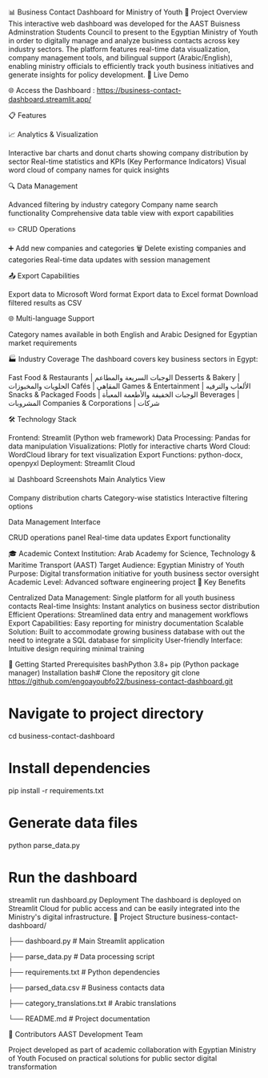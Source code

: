 📊 Business Contact Dashboard for Ministry of Youth
🎯 Project Overview
This interactive web dashboard was developed for the AAST Buisness Adminstration Students Council to present to the Egyptian Ministry of Youth in order to digitally manage and analyze business contacts across key industry sectors. The platform features real-time data visualization, company management tools, and bilingual support (Arabic/English), enabling ministry officials to efficiently track youth business initiatives and generate insights for policy development.
🚀 Live Demo

🌐 Access the Dashboard : https://business-contact-dashboard.streamlit.app/

📋 Features

📈 Analytics & Visualization

Interactive bar charts and donut charts showing company distribution by sector
Real-time statistics and KPIs (Key Performance Indicators)
Visual word cloud of company names for quick insights

🔍 Data Management

Advanced filtering by industry category
Company name search functionality
Comprehensive data table view with export capabilities

✏️ CRUD Operations

➕ Add new companies and categories
🗑️ Delete existing companies and categories
Real-time data updates with session management

📤 Export Capabilities

Export data to Microsoft Word format
Export data to Excel format
Download filtered results as CSV

🌐 Multi-language Support

Category names available in both English and Arabic
Designed for Egyptian market requirements

🏭 Industry Coverage
The dashboard covers key business sectors in Egypt:

Fast Food & Restaurants | الوجبات السريعة والمطاعم
Desserts & Bakery | الحلويات والمخبوزات
Cafés | المقاهي
Games & Entertainment | الألعاب والترفيه
Snacks & Packaged Foods | الوجبات الخفيفة والأطعمة المعبأة
Beverages | المشروبات
Companies & Corporations | شركات

🛠️ Technology Stack

Frontend: Streamlit (Python web framework)
Data Processing: Pandas for data manipulation
Visualizations: Plotly for interactive charts
Word Cloud: WordCloud library for text visualization
Export Functions: python-docx, openpyxl
Deployment: Streamlit Cloud

📊 Dashboard Screenshots
Main Analytics View

Company distribution charts
Category-wise statistics
Interactive filtering options

Data Management Interface

CRUD operations panel
Real-time data updates
Export functionality

🎓 Academic Context
Institution: Arab Academy for Science, Technology & Maritime Transport (AAST)
Target Audience: Egyptian Ministry of Youth
Purpose: Digital transformation initiative for youth business sector oversight
Academic Level: Advanced software engineering project
🌟 Key Benefits 

Centralized Data Management: Single platform for all youth business contacts
Real-time Insights: Instant analytics on business sector distribution
Efficient Operations: Streamlined data entry and management workflows
Export Capabilities: Easy reporting for ministry documentation
Scalable Solution: Built to accommodate growing business database with out the need to integrate a SQL database for simplicity
User-friendly Interface: Intuitive design requiring minimal training

🚀 Getting Started
Prerequisites
bashPython 3.8+
pip (Python package manager)
Installation
bash# Clone the repository
git clone https://github.com/engoayoubfo22/business-contact-dashboard.git

# Navigate to project directory
cd business-contact-dashboard

# Install dependencies
pip install -r requirements.txt

# Generate data files
python parse_data.py

# Run the dashboard
streamlit run dashboard.py
Deployment
The dashboard is deployed on Streamlit Cloud for public access and can be easily integrated into the Ministry's digital infrastructure.
📁 Project Structure
business-contact-dashboard/

├── dashboard.py              # Main Streamlit application

├── parse_data.py            # Data processing script

├── requirements.txt         # Python dependencies

├── parsed_data.csv          # Business contacts data

├── category_translations.txt # Arabic translations

└── README.md               # Project documentation

👥 Contributors
AAST Development Team

Project developed as part of academic collaboration with Egyptian Ministry of Youth
Focused on practical solutions for public sector digital transformation


